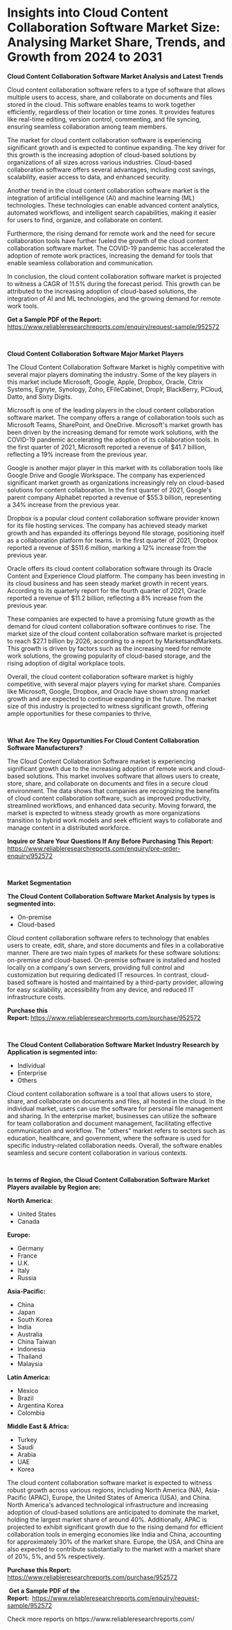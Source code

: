<p><h1>Insights into Cloud Content Collaboration Software Market Size: Analysing Market Share, Trends, and Growth from 2024 to 2031</h1></p><p><strong>Cloud Content Collaboration Software Market Analysis and Latest Trends</strong></p>
<p><p>Cloud content collaboration software refers to a type of software that allows multiple users to access, share, and collaborate on documents and files stored in the cloud. This software enables teams to work together efficiently, regardless of their location or time zones. It provides features like real-time editing, version control, commenting, and file syncing, ensuring seamless collaboration among team members.</p><p>The market for cloud content collaboration software is experiencing significant growth and is expected to continue expanding. The key driver for this growth is the increasing adoption of cloud-based solutions by organizations of all sizes across various industries. Cloud-based collaboration software offers several advantages, including cost savings, scalability, easier access to data, and enhanced security.</p><p>Another trend in the cloud content collaboration software market is the integration of artificial intelligence (AI) and machine learning (ML) technologies. These technologies can enable advanced content analytics, automated workflows, and intelligent search capabilities, making it easier for users to find, organize, and collaborate on content.</p><p>Furthermore, the rising demand for remote work and the need for secure collaboration tools have further fueled the growth of the cloud content collaboration software market. The COVID-19 pandemic has accelerated the adoption of remote work practices, increasing the demand for tools that enable seamless collaboration and communication.</p><p>In conclusion, the cloud content collaboration software market is projected to witness a CAGR of 11.5% during the forecast period. This growth can be attributed to the increasing adoption of cloud-based solutions, the integration of AI and ML technologies, and the growing demand for remote work tools.</p></p>
<p><strong>Get a Sample PDF of the Report:&nbsp;</strong> <a href="https://www.reliableresearchreports.com/enquiry/request-sample/952572">https://www.reliableresearchreports.com/enquiry/request-sample/952572</a></p>
<p>&nbsp;</p>
<p><strong>Cloud Content Collaboration Software Major Market Players</strong></p>
<p><p>The Cloud Content Collaboration Software Market is highly competitive with several major players dominating the industry. Some of the key players in this market include Microsoft, Google, Apple, Dropbox, Oracle, Citrix Systems, Egnyte, Synology, Zoho, EFileCabinet, Droplr, BlackBerry, PCloud, Datto, and Sixty Digits.</p><p>Microsoft is one of the leading players in the cloud content collaboration software market. The company offers a range of collaboration tools such as Microsoft Teams, SharePoint, and OneDrive. Microsoft's market growth has been driven by the increasing demand for remote work solutions, with the COVID-19 pandemic accelerating the adoption of its collaboration tools. In the first quarter of 2021, Microsoft reported a revenue of $41.7 billion, reflecting a 19% increase from the previous year.</p><p>Google is another major player in this market with its collaboration tools like Google Drive and Google Workspace. The company has experienced significant market growth as organizations increasingly rely on cloud-based solutions for content collaboration. In the first quarter of 2021, Google's parent company Alphabet reported a revenue of $55.3 billion, representing a 34% increase from the previous year.</p><p>Dropbox is a popular cloud content collaboration software provider known for its file hosting services. The company has achieved steady market growth and has expanded its offerings beyond file storage, positioning itself as a collaboration platform for teams. In the first quarter of 2021, Dropbox reported a revenue of $511.6 million, marking a 12% increase from the previous year.</p><p>Oracle offers its cloud content collaboration software through its Oracle Content and Experience Cloud platform. The company has been investing in its cloud business and has seen steady market growth in recent years. According to its quarterly report for the fourth quarter of 2021, Oracle reported a revenue of $11.2 billion, reflecting a 8% increase from the previous year.</p><p>These companies are expected to have a promising future growth as the demand for cloud content collaboration software continues to rise. The market size of the cloud content collaboration software market is projected to reach $27.1 billion by 2026, according to a report by MarketsandMarkets. This growth is driven by factors such as the increasing need for remote work solutions, the growing popularity of cloud-based storage, and the rising adoption of digital workplace tools.</p><p>Overall, the cloud content collaboration software market is highly competitive, with several major players vying for market share. Companies like Microsoft, Google, Dropbox, and Oracle have shown strong market growth and are expected to continue expanding in the future. The market size of this industry is projected to witness significant growth, offering ample opportunities for these companies to thrive.</p></p>
<p>&nbsp;</p>
<p><strong>What Are The Key Opportunities For Cloud Content Collaboration Software Manufacturers?</strong></p>
<p><p>The Cloud Content Collaboration Software market is experiencing significant growth due to the increasing adoption of remote work and cloud-based solutions. This market involves software that allows users to create, store, share, and collaborate on documents and files in a secure cloud environment. The data shows that companies are recognizing the benefits of cloud content collaboration software, such as improved productivity, streamlined workflows, and enhanced data security. Moving forward, the market is expected to witness steady growth as more organizations transition to hybrid work models and seek efficient ways to collaborate and manage content in a distributed workforce.</p></p>
<p><strong>Inquire or Share Your Questions If Any Before Purchasing This Report:</strong> <a href="https://www.reliableresearchreports.com/enquiry/pre-order-enquiry/952572">https://www.reliableresearchreports.com/enquiry/pre-order-enquiry/952572</a></p>
<p>&nbsp;</p>
<p><strong>Market Segmentation</strong></p>
<p><strong>The Cloud Content Collaboration Software Market Analysis by types is segmented into:</strong></p>
<p><ul><li>On-premise</li><li>Cloud-based</li></ul></p>
<p><p>Cloud content collaboration software refers to technology that enables users to create, edit, share, and store documents and files in a collaborative manner. There are two main types of markets for these software solutions: on-premise and cloud-based. On-premise software is installed and hosted locally on a company's own servers, providing full control and customization but requiring dedicated IT resources. In contrast, cloud-based software is hosted and maintained by a third-party provider, allowing for easy scalability, accessibility from any device, and reduced IT infrastructure costs.</p></p>
<p><strong>Purchase this Report:&nbsp;</strong><a href="https://www.reliableresearchreports.com/purchase/952572">https://www.reliableresearchreports.com/purchase/952572</a></p>
<p>&nbsp;</p>
<p><strong>The Cloud Content Collaboration Software Market Industry Research by Application is segmented into:</strong></p>
<p><ul><li>Individual</li><li>Enterprise</li><li>Others</li></ul></p>
<p><p>Cloud content collaboration software is a tool that allows users to store, share, and collaborate on documents and files, all hosted in the cloud. In the individual market, users can use the software for personal file management and sharing. In the enterprise market, businesses can utilize the software for team collaboration and document management, facilitating effective communication and workflow. The "others" market refers to sectors such as education, healthcare, and government, where the software is used for specific industry-related collaboration needs. Overall, the software enables seamless and secure content collaboration in various contexts.</p></p>
<p>&nbsp;</p>
<p><strong>In terms of Region, the Cloud Content Collaboration Software Market Players available by Region are:</strong></p>
<p>
    <p> <strong> North America: </strong>
        <ul>
            <li>United States</li>
            <li>Canada</li>
        </ul>
        </p> 
    <p> <strong> Europe: </strong>
        <ul>
            <li>Germany</li>
            <li>France</li>
            <li>U.K.</li>
            <li>Italy</li>
            <li>Russia</li>
        </ul>
        </p> 
    <p> <strong> Asia-Pacific: </strong>
        <ul>
            <li>China</li>
            <li>Japan</li>
            <li>South Korea</li>
            <li>India</li>
            <li>Australia</li>
            <li>China Taiwan</li>
            <li>Indonesia</li>
            <li>Thailand</li>
            <li>Malaysia</li>
        </ul>
        </p> 
    <p> <strong> Latin America: </strong>
        <ul>
            <li>Mexico</li>
            <li>Brazil</li>
            <li>Argentina Korea</li>
            <li>Colombia</li>
        </ul>
        </p> 
    <p> <strong> Middle East & Africa: </strong>
        <ul>
            <li>Turkey</li>
            <li>Saudi</li>
            <li>Arabia</li>
            <li>UAE</li>
            <li>Korea</li>
        </ul>
    </p>
    </p>
<p><p>The cloud content collaboration software market is expected to witness robust growth across various regions, including North America (NA), Asia-Pacific (APAC), Europe, the United States of America (USA), and China. North America's advanced technological infrastructure and increasing adoption of cloud-based solutions are anticipated to dominate the market, holding the largest market share of around 40%. Additionally, APAC is projected to exhibit significant growth due to the rising demand for efficient collaboration tools in emerging economies like India and China, accounting for approximately 30% of the market share. Europe, the USA, and China are also expected to contribute substantially to the market with a market share of 20%, 5%, and 5% respectively.</p></p>
<p><strong>Purchase this Report: </strong><a href="https://www.reliableresearchreports.com/purchase/952572">https://www.reliableresearchreports.com/purchase/952572</a></p>
<p>&nbsp;<strong>Get a Sample PDF of the Report:&nbsp;&nbsp;</strong><a href="https://www.reliableresearchreports.com/enquiry/request-sample/952572">https://www.reliableresearchreports.com/enquiry/request-sample/952572</a></p>
<p><strong></strong></p>
<p>Check more reports on https://www.reliableresearchreports.com/</p>